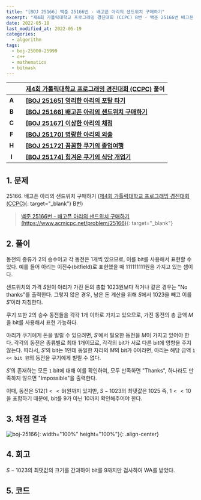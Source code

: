 ```yaml
---
title: "[BOJ 25166] 백준 25166번 - 배고픈 아리의 샌드위치 구매하기"
excerpt: "제4회 가톨릭대학교 프로그래밍 경진대회 (CCPC) B번 - 백준 25166번 배고픈 아리의 샌드위치 구매하기 풀이"
date: 2022-05-18
last_modified_at: 2022-05-19
categories:
  - algorithm
tags:
  - boj-25000-25999
  - c++
  - mathematics
  - bitmask
---
```


|||[제4회 가톨릭대학교 프로그래밍 경진대회 (CCPC)](https://burningfalls.github.io/contest/ccpc-baekjoon-contest/) 풀이|
|:---:|:---:|:---|
|**A**||**[[BOJ 25165] 영리한 아리의 포탈 타기](https://burningfalls.github.io/algorithm/boj-25165/)**|
|**B**||**[[BOJ 25166] 배고픈 아리의 샌드위치 구매하기](https://burningfalls.github.io/algorithm/boj-25166/)**|
|**C**||**[[BOJ 25167] 이상한 아리의 채점](https://burningfalls.github.io/algorithm/boj-25167/)**|
|**F**||**[[BOJ 25170] 명랑한 아리의 외출](https://burningfalls.github.io/algorithm/boj-25170/)**|
|**H**||**[[BOJ 25172] 꼼꼼한 쿠기의 졸업여행](https://burningfalls.github.io/algorithm/boj-25172/)**|
|**I**||**[[BOJ 25174] 힘겨운 쿠기의 식당 개업기](https://burningfalls.github.io/algorithm/boj-25174/)**|

## 1. 문제
$25166$. 배고픈 아리의 샌드위치 구매하기 ([제4회 가톨릭대학교 프로그래밍 경진대회 (CCPC)](https://burningfalls.github.io/contest/ccpc-baekjoon-contest/){: target="_blank"} B번)

> [백준 25166번 - 배고픈 아리의 샌드위치 구매하기 (https://www.acmicpc.net/problem/25166)](https://www.acmicpc.net/problem/25166){: target="_blank"}

## 2. 풀이

동전의 종류가 $2$의 승수이고 각 동전은 1개씩 있으므로, 이를 bit를 사용해서 표현할 수 있다. 예를 들어 아리는 이진수(bitfield)로 표현했을 때 $111111111$원을 가지고 있는 셈이다.

샌드위치의 가격 $S$원이 아리가 가진 돈의 총합 $1023$원보다 적거나 같은 경우는 "No thanks"를 출력한다. 그렇지 않은 경우, 남은 돈 계산을 위해 $S$에서 $1023$을 빼고 이를 $S'$이라 지칭한다.

쿠기 또한 $2$의 승수 동전들을 각각 1개 이하로 가지고 있으므로, 가진 동전의 총 금액 $M$을 bit를 사용해서 표현 가능하다. 

아리가 쿠기에게 돈을 빌릴 수 있으려면, $S'$에서 필요한 동전을 $M$이 가지고 있어야 한다. 각각의 동전은 종류별로 최대 $1$개이므로, 각각의 bit가 서로 다른 bit에 영향을 주지 않는다. 따라서, $S'$의 bit는 $1$인데 동일한 자리의 $M$의 bit가 $0$이라면, 아리는 해당 금액 `1 << bit 원`의 동전을 쿠기에게 빌릴 수 없다.

$S'$의 존재하는 모든 `1` bit에 대해 이를 확인하여, 모두 만족하면 "Thanks", 하나라도 만족하지 않으면 "Impossible"을 출력한다.

이때, 동전은 512($1<<9$)원까지 있지만, $S-1023$의 최댓값은 $1025$ 즉, $1<<10$을 포함하기 때문에, bit를 $9$가 아닌 $10$까지 확인해주어야 한다.

## 3. 채점 결과

![boj-25166](https://user-images.githubusercontent.com/30232837/168978700-32fdd90e-374e-4560-b476-655974f2d1e2.png "boj-25166"){: width="100%" height="100%"}{: .align-center}

## 4. 회고

$S-1023$의 최댓값의 크기를 간과하여 bit를 $9$까지만 검사하여 WA를 받았다.

## 5. 코드

<script src="https://gist.github.com/BurningFalls/475207f8e13b661d5d4421b715cb3e48.js"></script>